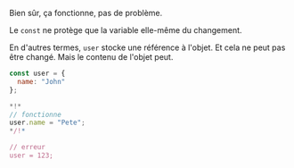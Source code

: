 Bien sûr, ça fonctionne, pas de problème.

Le `const` ne protège que la variable elle-même du changement.

En d'autres termes, `user` stocke une référence à l'objet. Et cela ne peut pas être changé. Mais le contenu de l'objet peut.

```js run
const user = {
  name: "John"
};

*!*
// fonctionne
user.name = "Pete";
*/!*

// erreur
user = 123;
```
